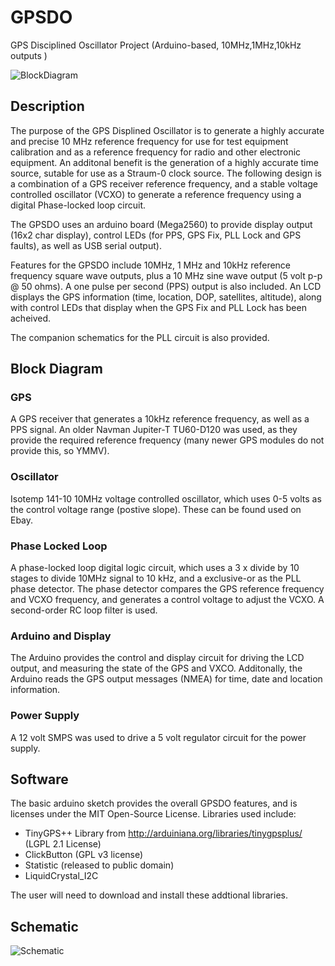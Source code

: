 # GPSDO
GPS Disciplined Oscillator Project (Arduino-based, 10MHz,1MHz,10kHz outputs ) 

![BlockDiagram](https://raw.github.com/dfannin/gpsdo/master/img/GPSDOBlockDiagram.jpg)

## Description
The purpose of the GPS Displined Oscillator is to generate a highly accurate and precise 10 MHz reference frequency for use for test equipment calibration and as a reference frequency for radio and other electronic equipment. An additonal benefit is the generation of a highly accurate time source, sutable for use as a Straum-0 clock source.  The following design is a combination of a GPS receiver reference frequency, and a stable voltage controlled oscillator (VCXO) to generate a reference frequency using a digital Phase-locked loop circuit.

The GPSDO uses an arduino board (Mega2560) to provide display output (16x2 char display), control LEDs (for PPS, GPS Fix, PLL Lock and GPS faults), as well as USB serial output). 

Features for the GPSDO include 10MHz, 1 MHz and 10kHz reference frequency square wave outputs, plus a 10 MHz sine wave output (5 volt p-p @ 50 ohms). A one pulse per second (PPS) output is also included.   An LCD displays the GPS information (time, location, DOP, satellites, altitude), along with control LEDs that display when the  GPS Fix  and PLL Lock has been acheived.   

The companion schematics for the PLL circuit is also provided.

## Block Diagram
### GPS
A GPS receiver that generates a 10kHz reference frequency, as well as a PPS signal. An older Navman Jupiter-T  TU60-D120 was used, as they provide the required reference frequency (many newer GPS modules do not provide this, so YMMV).
### Oscillator
Isotemp 141-10 10MHz voltage controlled oscillator, which uses 0-5 volts as the control voltage range (postive slope). These can be found used on Ebay. 
### Phase Locked Loop
A phase-locked loop digital logic circuit, which uses a 3 x divide by 10 stages to divide 10MHz signal to 10 kHz, and a exclusive-or as the PLL phase detector. The phase detector compares the GPS reference frequency and VCXO frequency, and generates a control voltage to adjust the VCXO.   A second-order RC loop filter is used.  
### Arduino and Display
The Arduino provides the control and display circuit for driving the LCD output, and measuring the state of the GPS and VXCO. Additonally, the Arduino reads the GPS output messages (NMEA) for time, date and location information. 
### Power Supply
A 12 volt SMPS was used to drive a 5 volt regulator circuit for the power supply.  
## Software
The basic arduino sketch provides the overall GPSDO features, and is licenses under the MIT Open-Source License.
Libraries used include:
* TinyGPS++ Library from http://arduiniana.org/libraries/tinygpsplus/ (LGPL 2.1 License)
* ClickButton (GPL v3 license)
* Statistic (released to public domain)
* LiquidCrystal_I2C

The user will need to download and install these addtional libraries.

## Schematic

![Schematic](https://raw.github.com/dfannin/gpsdo/master/gpsdo-pll-v4.png)

